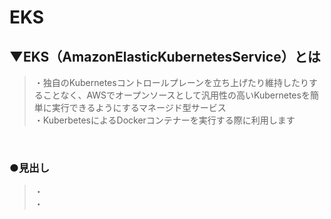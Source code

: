 # EKS

## ▼EKS（AmazonElasticKubernetesService）とは
>・独自のKubernetesコントロールプレーンを立ち上げたり維持したりすることなく、AWSでオープンソースとして汎用性の高いKubernetesを簡単に実行できるようにするマネージド型サービス<br>
>・KuberbetesによるDockerコンテナーを実行する際に利用します<br>
<br>


### ●見出し
>・<br>
>・<br>
<br>
